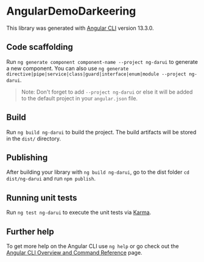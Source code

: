 # AngularDemoDarkeering

This library was generated with [Angular CLI](https://github.com/angular/angular-cli) version 13.3.0.

## Code scaffolding

Run `ng generate component component-name --project ng-darui` to generate a new component. You can also use `ng generate directive|pipe|service|class|guard|interface|enum|module --project ng-darui`.
> Note: Don't forget to add `--project ng-darui` or else it will be added to the default project in your `angular.json` file. 

## Build

Run `ng build ng-darui` to build the project. The build artifacts will be stored in the `dist/` directory.

## Publishing

After building your library with `ng build ng-darui`, go to the dist folder `cd dist/ng-darui` and run `npm publish`.

## Running unit tests

Run `ng test ng-darui` to execute the unit tests via [Karma](https://karma-runner.github.io).

## Further help

To get more help on the Angular CLI use `ng help` or go check out the [Angular CLI Overview and Command Reference](https://angular.io/cli) page.
